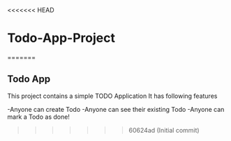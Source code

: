 <<<<<<< HEAD
# Todo-App-Project
=======
## Todo App

This project contains a simple TODO Application
It has following features

 -Anyone can create Todo
 -Anyone can see their existing Todo
 -Anyone can mark a Todo as done!

 
 
>>>>>>> 60624ad (Initial commit)
